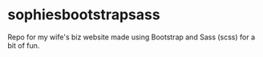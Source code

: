# sophiesbootstrapsass
Repo for my wife's biz website made using Bootstrap and Sass (scss) for a bit of fun.
